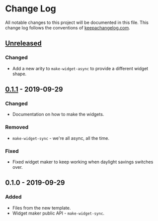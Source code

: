 # Change Log
All notable changes to this project will be documented in this file. This change log follows the conventions of [keepachangelog.com](http://keepachangelog.com/).

## [Unreleased]
### Changed
- Add a new arity to `make-widget-async` to provide a different widget shape.

## [0.1.1] - 2019-09-29
### Changed
- Documentation on how to make the widgets.

### Removed
- `make-widget-sync` - we're all async, all the time.

### Fixed
- Fixed widget maker to keep working when daylight savings switches over.

## 0.1.0 - 2019-09-29
### Added
- Files from the new template.
- Widget maker public API - `make-widget-sync`.

[Unreleased]: https://github.com/your-name/wrap-jdbc/compare/0.1.1...HEAD
[0.1.1]: https://github.com/your-name/wrap-jdbc/compare/0.1.0...0.1.1
